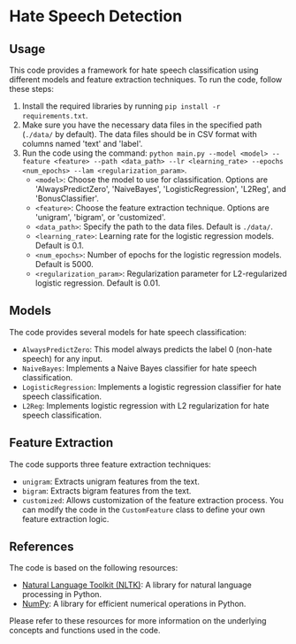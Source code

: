 # Hate Speech Detection

## Usage
This code provides a framework for hate speech classification using different models and feature extraction techniques. To run the code, follow these steps:

1. Install the required libraries by running `pip install -r requirements.txt`.
2. Make sure you have the necessary data files in the specified path (`./data/` by default). The data files should be in CSV format with columns named 'text' and 'label'.
3. Run the code using the command: `python main.py --model <model> --feature <feature> --path <data_path> --lr <learning_rate> --epochs <num_epochs> --lam <regularization_param>`.
   - `<model>`: Choose the model to use for classification. Options are 'AlwaysPredictZero', 'NaiveBayes', 'LogisticRegression', 'L2Reg', and 'BonusClassifier'.
   - `<feature>`: Choose the feature extraction technique. Options are 'unigram', 'bigram', or 'customized'.
   - `<data_path>`: Specify the path to the data files. Default is `./data/`.
   - `<learning_rate>`: Learning rate for the logistic regression models. Default is 0.1.
   - `<num_epochs>`: Number of epochs for the logistic regression models. Default is 5000.
   - `<regularization_param>`: Regularization parameter for L2-regularized logistic regression. Default is 0.01.

## Models
The code provides several models for hate speech classification:

- `AlwaysPredictZero`: This model always predicts the label 0 (non-hate speech) for any input.
- `NaiveBayes`: Implements a Naive Bayes classifier for hate speech classification.
- `LogisticRegression`: Implements a logistic regression classifier for hate speech classification.
- `L2Reg`: Implements logistic regression with L2 regularization for hate speech classification.

## Feature Extraction
The code supports three feature extraction techniques:

- `unigram`: Extracts unigram features from the text.
- `bigram`: Extracts bigram features from the text.
- `customized`: Allows customization of the feature extraction process. You can modify the code in the `CustomFeature` class to define your own feature extraction logic.

## References
The code is based on the following resources:

- [Natural Language Toolkit (NLTK)](https://www.nltk.org/): A library for natural language processing in Python.
- [NumPy](https://numpy.org/): A library for efficient numerical operations in Python.

Please refer to these resources for more information on the underlying concepts and functions used in the code.